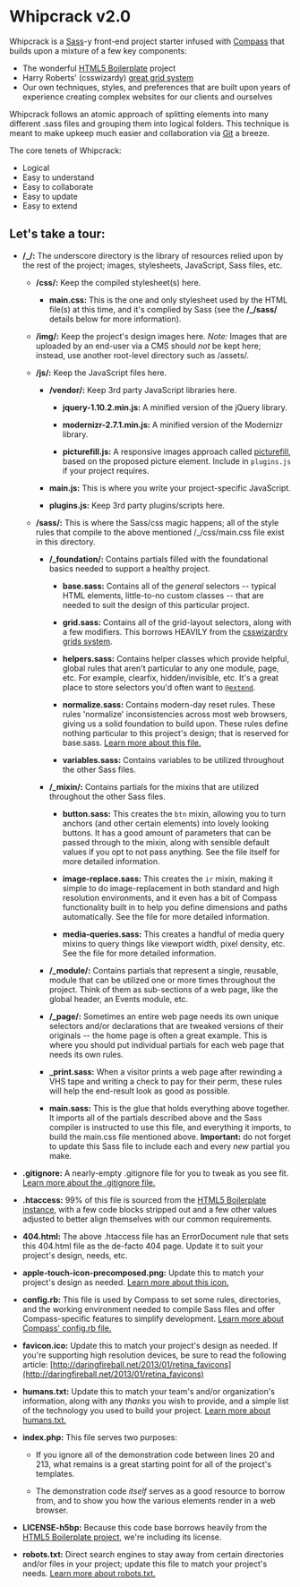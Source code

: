 # Whipcrack v2.0

Whipcrack is a [Sass](http://sass-lang.com)-y front-end project starter infused with [Compass](http://compass-style.org) that builds upon a mixture of a few key components:

* The wonderful [HTML5 Boilerplate](https://github.com/h5bp/html5-boilerplate) project
* Harry Roberts' (csswizardy) [great grid system](https://github.com/csswizardry/csswizardry-grids)
* Our own techniques, styles, and preferences that are built upon years of experience creating complex websites for our clients and ourselves

Whipcrack follows an atomic approach of splitting elements into many different .sass files and grouping them into logical folders. This technique is meant to make upkeep much easier and collaboration via [Git](http://gitscm.org) a breeze.

The core tenets of Whipcrack:

* Logical
* Easy to understand
* Easy to collaborate
* Easy to update
* Easy to extend

## Let's take a tour:

* **/_/:** The underscore directory is the library of resources relied upon by the rest of the project; images, stylesheets, JavaScript, Sass files, etc.

	* **/css/:** Keep the compiled stylesheet(s) here.

		* **main.css:** This is the one and only stylesheet used by the HTML file(s) at this time, and it's complied by Sass (see the **/_/sass/** details below for more information).

	* **/img/:** Keep the project's design images here. *Note:* Images that are uploaded by an end-user via a CMS should *not* be kept here; instead, use another root-level directory such as /assets/.

	* **/js/:** Keep the JavaScript files here.

		* **/vendor/:** Keep 3rd party JavaScript libraries here.

			* **jquery-1.10.2.min.js:** A minified version of the jQuery library.

			* **modernizr-2.7.1.min.js:** A minified version of the Modernizr library.

			* **picturefill.js:** A responsive images approach called [picturefill](https://github.com/scottjehl/picturefill), based on the proposed picture element. Include in `plugins.js` if your project requires.

		* **main.js:** This is where you write your project-specific JavaScript.

		* **plugins.js:** Keep 3rd party plugins/scripts here.

	* **/sass/:** This is where the Sass/css magic happens; all of the style rules that compile to the above mentioned /_/css/main.css file exist in this directory.

		* **/_foundation/:** Contains partials filled with the foundational basics needed to support a healthy project.

			* **base.sass:** Contains all of the *general* selectors -- typical HTML elements, little-to-no custom classes -- that are needed to suit the design of this particular project.

			* **grid.sass:** Contains all of the grid-layout selectors, along with a few modifiers. This borrows HEAVILY from the [csswizardry grids system](https://github.com/csswizardry/csswizardry-grids).

			* **helpers.sass:** Contains helper classes which provide helpful, global rules that aren't particular to any one module, page, etc. For example, clearfix, hidden/invisible, etc. It's a great place to store selectors you'd often want to [`@extend`](http://sass-lang.com/docs/yardoc/file.SASS_REFERENCE.html#extend).

			* **normalize.sass:** Contains modern-day reset rules. These rules 'normalize' inconsistencies across most web browsers, giving us a solid foundation to build upon. These rules define nothing particular to this project's design; that is reserved for base.sass. [Learn more about this file.](https://github.com/necolas/normalize.css)

			* **variables.sass:** Contains variables to be utilized throughout the other Sass files.

		* **/_mixin/:** Contains partials for the mixins that are utilized throughout the other Sass files.

			* **button.sass:** This creates the `btn` mixin, allowing you to turn anchors (and other certain elements) into lovely looking buttons. It has a good amount of parameters that can be passed through to the mixin, along with sensible default values if you opt to not pass anything. See the file itself for more detailed information.

			* **image-replace.sass:** This creates the `ir` mixin, making it simple to do image-replacement in both standard and high resolution environments, and it even has a bit of Compass functionality built in to help you define dimensions and paths automatically. See the file for more detailed information.

			* **media-queries.sass:** This creates a handful of media query mixins to query things like viewport width, pixel density, etc. See the file for more detailed information.

		* **/_module/:** Contains partials that represent a single, reusable, module that can be utilized one or more times throughout the project. Think of them as sub-sections of a web page, like the global header, an Events module, etc.

		* **/_page/:** Sometimes an entire web page needs its own unique selectors and/or declarations that are tweaked versions of their originals -- the home page is often a great example. This is where you should put individual partials for each web page that needs its own rules.

		* **_print.sass:** When a visitor prints a web page after rewinding a VHS tape and writing a check to pay for their perm, these rules will help the end-result look as good as possible.

		* **main.sass:** This is the glue that holds everything above together. It imports all of the partials described above and the Sass compiler is instructed to use this file, and everything it imports, to build the main.css file mentioned above. **Important:** do not forget to update this Sass file to include each and every _new_ partial you make.

* **.gitignore:** A nearly-empty .gitignore file for you to tweak as you see fit. [Learn more about the .gitignore file.](https://help.github.com/articles/ignoring-files)

* **.htaccess:** 99% of this file is sourced from the [HTML5 Boilerplate instance](https://github.com/h5bp/server-configs/blob/master/apache/README.md), with a few code blocks stripped out and a few other values adjusted to better align themselves with our common requirements.

* **404.html:** The above .htaccess file has an ErrorDocument rule that sets this 404.html file as the de-facto 404 page. Update it to suit your project's design, needs, etc.

* **apple-touch-icon-precomposed.png:** Update this to match your project's design as needed. [Learn more about this icon.](https://developer.apple.com/library/ios/#documentation/AppleApplications/Reference/SafariWebContent/ConfiguringWebApplications/ConfiguringWebApplications.html)

* **config.rb:** This file is used by Compass to set some rules, directories, and the working environment needed to compile Sass files and offer Compass-specific features to simplify development. [Learn more about Compass' config.rb file.](http://compass-style.org/help/tutorials/configuration-reference/)

* **favicon.ico:** Update this to match your project's design as needed. If you're supporting high resolution devices, be sure to read the following article: [http://daringfireball.net/2013/01/retina_favicons](http://daringfireball.net/2013/01/retina_favicons)

* **humans.txt:** Update this to match your team's and/or organization's information, along with any *thanks* you wish to provide, and a simple list of the technology you used to build your project. [Learn more about humans.txt.](http://humanstxt.org/)

* **index.php:** This file serves two purposes:

	* If you ignore all of the demonstration code between lines 20 and 213, what remains is a great starting point for all of the project's templates.

	* The demonstration code *itself* serves as a good resource to borrow from, and to show you how the various elements render in a web browser.

* **LICENSE-h5bp:** Because this code base borrows heavily from the [HTML5 Boilerplate project](https://github.com/h5bp/html5-boilerplate), we're including its license.

* **robots.txt:** Direct search engines to stay away from certain directories and/or files in your project; update this file to match your project's needs. [Learn more about robots.txt.](http://en.wikipedia.org/wiki/Robots_exclusion_standard)
